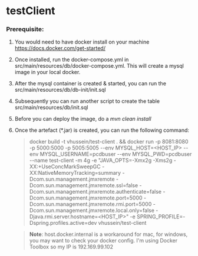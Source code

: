 # testClient

### Prerequisite:
1. You would need to have docker install on your machine https://docs.docker.com/get-started/

2. Once installed, run the docker-compose.yml in src/main/resources/db/docker-compose.yml. This will create a mysql image in your local docker.

3. After the mysql container is created & started, you can run the src/main/resources/db/db-init/init.sql

4. Subsequently you can run another script to create the table src/main/resources/db/init.sql

5. Before you can deploy the image, do a _mvn clean install_

6. Once the artefact (*.jar) is created, you can run the following command:

    > docker build -t vhussein/test-client .
      && docker run
      -p 8081:8080 -p 5000:5000 -p 5005:5005
      --env MYSQL_HOST=<HOST_IP>
      --env MYSQL_USERNAME=pcdbuser
      --env MYSQL_PWD=pcdbuser
      --name test-client
      -m 4g
      -e "JAVA_OPTS=-Xmx2g -Xms2g -XX:+UseConcMarkSweepGC -XX:NativeMemoryTracking=summary -Dcom.sun.management.jmxremote -Dcom.sun.management.jmxremote.ssl=false -Dcom.sun.management.jmxremote.authenticate=false -Dcom.sun.management.jmxremote.port=5000 -Dcom.sun.management.jmxremote.rmi.port=5000 -Dcom.sun.management.jmxremote.local.only=false -Djava.rmi.server.hostname=<HOST_IP>" -e SPRING_PROFILE=-Dspring.profiles.active=dev
      vhussein/test-client  

    > **Note**: host.docker.internal is a workaround for mac, for windows, you may want to check your docker config. I'm using Docker Toolbox so my IP is 192.169.99.102
